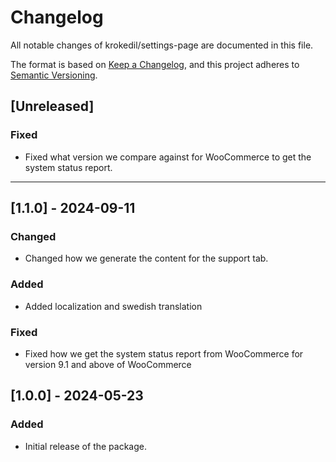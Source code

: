 # Changelog

All notable changes of krokedil/settings-page are documented in this file.

The format is based on [Keep a Changelog](https://keepachangelog.com/en/1.0.0/),
and this project adheres to [Semantic Versioning](https://semver.org/spec/v2.0.0.html).

## [Unreleased]
### Fixed

* Fixed what version we compare against for WooCommerce to get the system status report.

------------------

## [1.1.0] - 2024-09-11
### Changed

* Changed how we generate the content for the support tab.

### Added

* Added localization and swedish translation

### Fixed

* Fixed how we get the system status report from WooCommerce for version 9.1 and above of WooCommerce

## [1.0.0] - 2024-05-23

### Added

* Initial release of the package.
